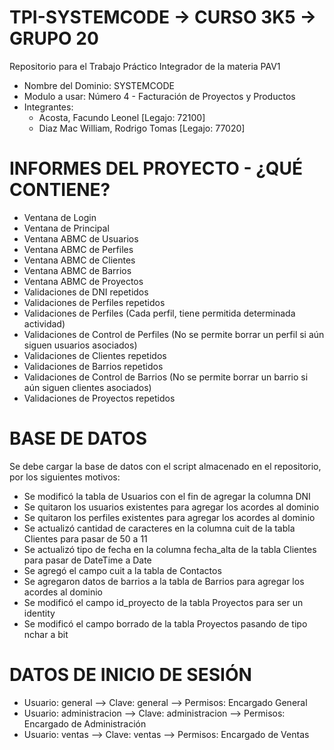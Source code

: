 # TPI-SYSTEMCODE -> CURSO 3K5 -> GRUPO 20
Repositorio para el Trabajo Práctico Integrador de la materia PAV1
- Nombre del Dominio: SYSTEMCODE 
- Modulo a usar: Número 4 - Facturación de Proyectos y Productos
- Integrantes: 
  * Acosta, Facundo Leonel [Legajo: 72100]
  * Diaz Mac William, Rodrigo Tomas [Legajo: 77020]

# INFORMES DEL PROYECTO - ¿QUÉ CONTIENE?
- Ventana de Login
- Ventana de Principal
- Ventana ABMC de Usuarios
- Ventana ABMC de Perfiles
- Ventana ABMC de Clientes
- Ventana ABMC de Barrios
- Ventana ABMC de Proyectos
- Validaciones de DNI repetidos
- Validaciones de Perfiles repetidos
- Validaciones de Perfiles (Cada perfil, tiene permitida determinada actividad)
- Validaciones de Control de Perfiles (No se permite borrar un perfil si aún siguen usuarios asociados)
- Validaciones de Clientes repetidos
- Validaciones de Barrios repetidos
- Validaciones de Control de Barrios (No se permite borrar un barrio si aún siguen clientes asociados)
- Validaciones de Proyectos repetidos

# BASE DE DATOS
Se debe cargar la base de datos con el script almacenado en el repositorio, por los siguientes motivos:
- Se modificó la tabla de Usuarios con el fin de agregar la columna DNI
- Se quitaron los usuarios existentes para agregar los acordes al dominio
- Se quitaron los perfiles existentes para agregar los acordes al dominio
- Se actualizó cantidad de caracteres en la columna cuit de la tabla Clientes para pasar de 50 a 11
- Se actualizó tipo de fecha en la columna fecha_alta de la tabla Clientes para pasar de DateTime a Date
- Se agregó el campo cuit a la tabla de Contactos
- Se agregaron datos de barrios a la tabla de Barrios para agregar los acordes al dominio
- Se modificó el campo id_proyecto de la tabla Proyectos para ser un identity
- Se modificó el campo borrado de la tabla Proyectos pasando de tipo nchar a bit

# DATOS DE INICIO DE SESIÓN
- Usuario: general --> Clave: general --> Permisos: Encargado General
- Usuario: administracion --> Clave: administracion --> Permisos: Encargado de Administración
- Usuario: ventas --> Clave: ventas --> Permisos: Encargado de Ventas
